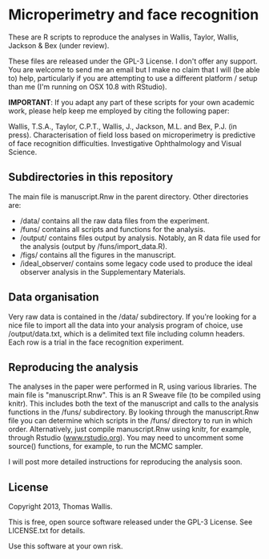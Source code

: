 Microperimetry and face recognition
======

These are R scripts to reproduce the analyses in Wallis, Taylor, Wallis, Jackson & Bex (under review).

These files are released under the GPL-3 License. I don't offer any support. You are welcome to send me an email but I make no claim that I will (be able to) help, particularly if you are attempting to use a different platform / setup than me (I'm running on OSX 10.8 with RStudio).

**IMPORTANT**: If you adapt any part of these scripts for your own academic work, please help keep me employed by citing the following paper:

Wallis, T.S.A., Taylor, C.P.T., Wallis, J., Jackson, M.L. and Bex, P.J. (in press). Characterisation of field loss based on microperimetry is predictive of face recognition difficulties. Investigative Ophthalmology and Visual Science.

Subdirectories in this repository
-----------------
The main file is manuscript.Rnw in the parent directory.
Other directories are:
  * /data/ contains all the raw data files from the experiment.
  * /funs/ contains all scripts and functions for the analysis.
  * /output/ contains files output by analysis. Notably, an R data file used for the analysis (output by /funs/import_data.R).
  * /figs/ contains all the figures in the manuscript.
  * /ideal_observer/ contains some legacy code used to produce the ideal observer analysis in the Supplementary Materials.


Data organisation
-----------------
Very raw data is contained in the /data/ subdirectory. If you're looking for a nice file to import all the data into your analysis program of choice, use /output/data.txt, which is a delimited text file including column headers. Each row is a trial in the face recognition experiment.

Reproducing the analysis
-----------------
The analyses in the paper were performed in R, using various libraries.
The main file is "manuscript.Rnw". This is an R Sweave file (to be compiled using
knitr).
This includes both the text of the manuscript and calls to the analysis functions
in the /funs/ subdirectory.
By looking through the manuscript.Rnw file you can determine which scripts in the
/funs/ directory to run in which order.
Alternatively, just compile manuscript.Rnw using knitr, for example, through Rstudio (www.rstudio.org).
You may need to uncomment some source() functions, for example, to run the MCMC sampler.

I will post more detailed instructions for reproducing the analysis soon.

License
-----------------
Copyright 2013, Thomas Wallis.

This is free, open source software released under the GPL-3 License. See LICENSE.txt for details.

Use this software at your own risk.
